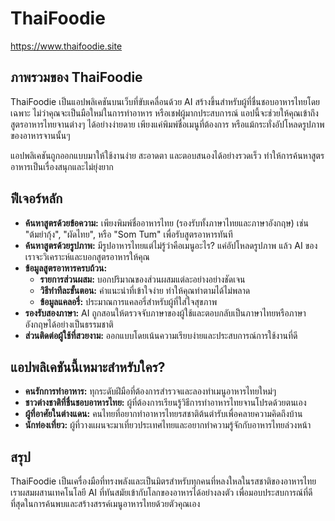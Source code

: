 # ThaiFoodie

https://www.thaifoodie.site

## ภาพรวมของ ThaiFoodie

ThaiFoodie เป็นแอปพลิเคชันบนเว็บที่ขับเคลื่อนด้วย AI สร้างขึ้นสำหรับผู้ที่ชื่นชอบอาหารไทยโดยเฉพาะ ไม่ว่าคุณจะเป็นมือใหม่ในการทำอาหาร หรือเชฟผู้มากประสบการณ์ แอปนี้จะช่วยให้คุณเข้าถึงสูตรอาหารไทยจานต่างๆ ได้อย่างง่ายดาย เพียงแค่พิมพ์ชื่อเมนูที่ต้องการ หรือแม้กระทั่งอัปโหลดรูปภาพของอาหารจานนั้นๆ

แอปพลิเคชันถูกออกแบบมาให้ใช้งานง่าย สะอาดตา และตอบสนองได้อย่างรวดเร็ว ทำให้การค้นหาสูตรอาหารเป็นเรื่องสนุกและไม่ยุ่งยาก

## ฟีเจอร์หลัก

* **ค้นหาสูตรด้วยข้อความ:** เพียงพิมพ์ชื่ออาหารไทย (รองรับทั้งภาษาไทยและภาษาอังกฤษ) เช่น "ต้มยำกุ้ง", "ผัดไทย", หรือ "Som Tum" เพื่อรับสูตรอาหารทันที
* **ค้นหาสูตรด้วยรูปภาพ:** มีรูปอาหารไทยแต่ไม่รู้ว่าคือเมนูอะไร? แค่อัปโหลดรูปภาพ แล้ว AI ของเราจะวิเคราะห์และบอกสูตรอาหารให้คุณ
* **ข้อมูลสูตรอาหารครบถ้วน:**
    * **รายการส่วนผสม:** บอกปริมาณของส่วนผสมแต่ละอย่างอย่างชัดเจน
    * **วิธีทำทีละขั้นตอน:** คำแนะนำที่เข้าใจง่าย ทำให้คุณทำตามได้ไม่พลาด
    * **ข้อมูลแคลอรี่:** ประมาณการแคลอรี่สำหรับผู้ที่ใส่ใจสุขภาพ
* **รองรับสองภาษา:** AI ถูกสอนให้ตรวจจับภาษาของผู้ใช้และตอบกลับเป็นภาษาไทยหรือภาษาอังกฤษได้อย่างเป็นธรรมชาติ
* **ส่วนติดต่อผู้ใช้ที่สวยงาม:** ออกแบบโดยเน้นความเรียบง่ายและประสบการณ์การใช้งานที่ดี

## แอปพลิเคชันนี้เหมาะสำหรับใคร?

* **คนรักการทำอาหาร:** ทุกระดับฝีมือที่ต้องการสำรวจและลองทำเมนูอาหารไทยใหม่ๆ
* **ชาวต่างชาติที่ชื่นชอบอาหารไทย:** ผู้ที่ต้องการเรียนรู้วิธีการทำอาหารไทยจานโปรดด้วยตนเอง
* **ผู้ที่อาศัยในต่างแดน:** คนไทยที่อยากทำอาหารไทยรสชาติต้นตำรับเพื่อคลายความคิดถึงบ้าน
* **นักท่องเที่ยว:** ผู้ที่วางแผนจะมาเที่ยวประเทศไทยและอยากทำความรู้จักกับอาหารไทยล่วงหน้า

## สรุป

ThaiFoodie เป็นเครื่องมือที่ทรงพลังและเป็นมิตรสำหรับทุกคนที่หลงใหลในรสชาติของอาหารไทย เราผสมผสานเทคโนโลยี AI ที่ทันสมัยเข้ากับโลกของอาหารได้อย่างลงตัว เพื่อมอบประสบการณ์ที่ดีที่สุดในการค้นพบและสร้างสรรค์เมนูอาหารไทยด้วยตัวคุณเอง